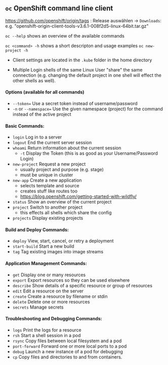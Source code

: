 ## ```oc``` OpenShift command line client

https://github.com/openshift/origin/tags : Release auswählen -> ```Downloads```: e.g. "openshift-origin-client-tools-v3.6.1-008f2d5-linux-64bit.tar.gz"

```oc --help``` shows an overview of the available commands

```oc <command> -h``` shows a short descripton and usage examples ```oc new-project -h```

- Client settings are located in the  ```.kube``` folder in the home directory

- Multiple Login shells of the same Linux User "share" the same connection (e.g. changing the default project in one shell will effect the other shells as well).

#### Options (available for all commands)
* ```--token=```                  Use a secret token instead of username/password
* ```-n``` or ```--namespace=```  Use the given namespace (project) for the command instead of the active project

#### Basic Commands:
*  ```login```           Log in to a server
*  ```logout```          End the current server session
*  ```whoami```          Return information about the current session
    * ```-t``` Display the Token (this is as good as your Username/Password Login)
*  ```new-project```     Request a new project
    * usually project and purpose (e.g. stage)
    * must be unique in cluster
*  ```new-app```         Create a new application
    * selects template and source
    * creates stuff like routes too
    * https://blog.openshift.com/getting-started-with-wildfly/
*  ```status```          Show an overview of the current project
*  ```project```         Switch to another project
    * this effects all shells which share the config
*  ```projects```        Display existing projects

#### Build and Deploy Commands:
*  ```deploy```          View, start, cancel, or retry a deployment
*  ```start-build```     Start a new build
*  ```tag```             Tag existing images into image streams

#### Application Management Commands:
*  ```get```             Display one or many resources
*  ```export```          Export resources so they can be used elsewhere
*  ```describe```        Show details of a specific resource or group of resources
*  ```edit```            Edit a resource on the server
*  ```create```          Create a resource by filename or stdin
*  ```delete```          Delete one or more resources
*  ```secrets```         Manage secrets

#### Troubleshooting and Debugging Commands:
*  ```logs```            Print the logs for a resource
*  ```rsh```             Start a shell session in a pod
*  ```rsync```           Copy files between local filesystem and a pod
*  ```port-forward```    Forward one or more local ports to a pod
*  ```debug```           Launch a new instance of a pod for debugging
*  ```cp```              Copy files and directories to and from containers.
